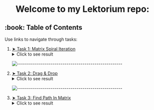 <h1 align="center"> Welcome to my Lektorium repo: </h1>

<!-- TABLE OF CONTENTS -->
<h2 id="table-of-contents"> :book: Table of Contents</h2>
<p> Use links to navigate through tasks: </p>
<ol>
  <li>
    <a href="https://github.com/solar-citizen/lektorium/tree/task1"> ➤ Task 1: Matrix Spiral Iteration </a>
    <details>
      <summary> Click to see result </summary>
      <p align="center"> First step to left: </p>
      <p align="center">
        <img src="doc/task1/firstStepLeft.JPG" alt="Task 1 Result Left Step" height="182px" width="810px">
      </p>
      <p align="center"> First step to right: </p>
      <p align="center">
        <img src="doc/task1/firstStepRight.JPG" alt="Task 1 Result Right Step" height="22px" width="800px">
      </p>
    </details>
  </li>

![-----------------------------------------------------](https://raw.githubusercontent.com/andreasbm/readme/master/assets/lines/rainbow.png)

  <li>
    <a href="https://github.com/solar-citizen/lektorium/tree/task2"> ➤ Task 2: Drag & Drop </a>
    <details>
      <summary> Click to see result </summary>
      <p align="center">
        <img src="doc/task2/dnd.gif" alt="Task 2 Result Gif" height="242px" width="480px">
      </p>
    </details>
  </li>

![-----------------------------------------------------](https://raw.githubusercontent.com/andreasbm/readme/master/assets/lines/rainbow.png)

  <li>
    <a href="https://github.com/solar-citizen/lektorium/tree/task3"> ➤ Task 3: Find Path In Matrix </a>
    <details>
      <summary> Click to see result </summary>
      <p align="center"> Matrix With Path: </p>
      <p align="center">
        <img src="doc/task3/matrix-with-path.png" alt="Task 3 Result" height="292px" width="533px">
      </p>
    </details>
  </li>

</ol>
